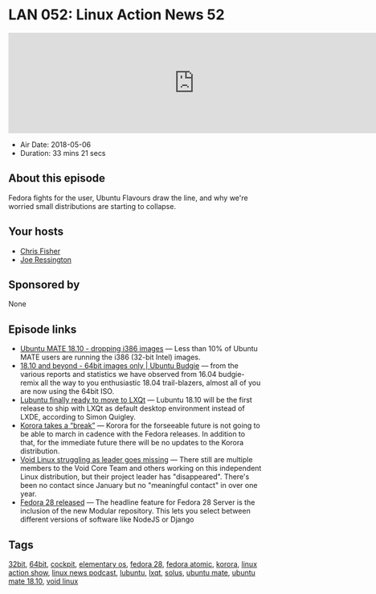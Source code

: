 # LAN 052: Linux Action News 52

<iframe src="https://player.fireside.fm/v2/DAcK9LdX+rTSj20Ui?theme=dark" width="740" height="200" frameborder="0" scrolling="no"></iframe>

* Air Date: 2018-05-06
* Duration: 33 mins 21 secs

## About this episode

Fedora fights for the user, Ubuntu Flavours draw the line, and why we're worried small distributions are starting to collapse.

## Your hosts
* [Chris Fisher](https://linuxactionnews.com/hosts/chris)
* [Joe Ressington](https://linuxactionnews.com/hosts/joe)

## Sponsored by

None



## Episode links

  * [Ubuntu MATE 18.10 - dropping i386 images](https://ubuntu-mate.community/t/ubuntu-mate-18-10-dropping-i386-images/16715 "Ubuntu MATE 18.10 - dropping i386 images") — Less than 10% of Ubuntu MATE users are running the i386 (32-bit Intel) images.
  * [18.10 and beyond - 64bit images only | Ubuntu Budgie](https://ubuntubudgie.org/blog/2018/05/04/18-10-and-beyond-64bit-images-only "18.10 and beyond - 64bit images only | Ubuntu Budgie") — from the various reports and statistics we have observed from 16.04 budgie-remix all the way to you enthusiastic 18.04 trail-blazers, almost all of you are now using the 64bit ISO.
  * [Lubuntu finally ready to move to LXQt](https://news.softpedia.com/news/lubuntu-is-finally-moving-to-lxqt-by-default-with-the-lubuntu-18-10-release-520951.shtml "Lubuntu finally ready to move to LXQt") — Lubuntu 18.10 will be the first release to ship with LXQt as default desktop environment instead of LXDE, according to Simon Quigley. 
  * [Korora takes a “break”](https://kororaproject.org/about/news/time-for-a-break "Korora takes a “break”") — Korora for the forseeable future is not going to be able to march in cadence with the Fedora releases. In addition to that, for the immediate future there will be no updates to the Korora distribution.
  * [Void Linux struggling as leader goes missing](https://www.phoronix.com/scan.php?page=news_item&px=Void-Linux-Infrastructure-Limbo "Void Linux struggling as leader goes missing") — There still are multiple members to the Void Core Team and others working on this independent Linux distribution, but their project leader has "disappeared". There's been no contact since January but no "meaningful contact" in over one year. 
  * [Fedora 28 released](https://fedoramagazine.org/announcing-fedora-28/ "Fedora 28 released") — The headline feature for Fedora 28 Server is the inclusion of the new Modular repository. This lets you select between different versions of software like NodeJS or Django



## Tags

[32bit](https://linuxactionnews.com/tags/32bit), [64bit](https://linuxactionnews.com/tags/64bit), [cockpit](https://linuxactionnews.com/tags/cockpit), [elementary os](https://linuxactionnews.com/tags/elementary%20os), [fedora 28](https://linuxactionnews.com/tags/fedora%2028), [fedora atomic](https://linuxactionnews.com/tags/fedora%20atomic), [korora](https://linuxactionnews.com/tags/korora), [linux action show](https://linuxactionnews.com/tags/linux%20action%20show), [linux news podcast](https://linuxactionnews.com/tags/linux%20news%20podcast), [lubuntu](https://linuxactionnews.com/tags/lubuntu), [lxqt](https://linuxactionnews.com/tags/lxqt), [solus](https://linuxactionnews.com/tags/solus), [ubuntu mate](https://linuxactionnews.com/tags/ubuntu%20mate), [ubuntu mate 18.10](https://linuxactionnews.com/tags/ubuntu%20mate%2018.10), [void linux](https://linuxactionnews.com/tags/void%20linux)